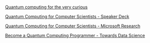 [Quantum computing for the very curious](https://quantum.country/qcvc)

[Quantum Computing for Computer Scientists - Speaker Deck](https://speakerdeck.com/ahelwer/quantum-computing-for-computer-scientists?slide=2)

[Quantum Computing for Computer Scientists - Microsoft Research](https://www.microsoft.com/en-us/research/video/quantum-computing-computer-scientists/#!related_info)

[Become a Quantum Computing Programmer - Towards Data Science](https://towardsdatascience.com/intro-to-quantum-computing-a5657afaf58b)
